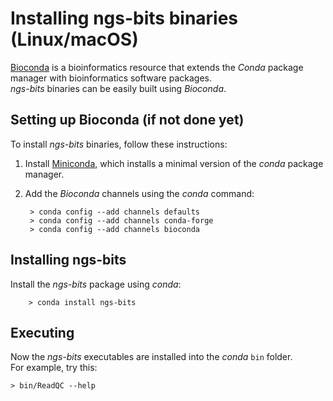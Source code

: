 
# Installing ngs-bits binaries (Linux/macOS)

[Bioconda](https://bioconda.github.io/) is a bioinformatics resource that extends the *Conda* package manager with bioinformatics software packages.  
*ngs-bits* binaries can be easily built using *Bioconda*.

## Setting up Bioconda (if not done yet)

To install *ngs-bits* binaries, follow these instructions:

1. Install [Miniconda](https://conda.io/miniconda.html), which installs a minimal version of the *conda* package manager.

2. Add the *Bioconda* channels using the *conda* command:
	
		> conda config --add channels defaults
		> conda config --add channels conda-forge
		> conda config --add channels bioconda

## Installing ngs-bits

Install the *ngs-bits* package using *conda*:

		> conda install ngs-bits


## Executing

Now the *ngs-bits* executables are installed into the *conda* `bin` folder.  
For example, try this:

	> bin/ReadQC --help


